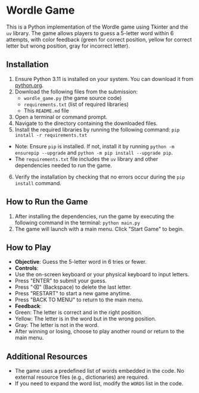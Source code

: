 # Wordle Game

This is a Python implementation of the Wordle game using Tkinter and the `uv` library. The game allows players to guess a 5-letter word within 6 attempts, with color feedback (green for correct position, yellow for correct letter but wrong position, gray for incorrect letter).

## Installation
1. Ensure Python 3.11 is installed on your system. You can download it from [python.org](https://www.python.org/downloads/).
2. Download the following files from the submission:
   - `wordle_game.py` (the game source code)
   - `requirements.txt` (list of required libraries)
   - This `README.md` file
3. Open a terminal or command prompt.
4. Navigate to the directory containing the downloaded files.
5. Install the required libraries by running the following command: `pip install -r requirements.txt`
- Note: Ensure `pip` is installed. If not, install it by running `python -m ensurepip --upgrade` and `python -m pip install --upgrade pip`.
- The `requirements.txt` file includes the `uv` library and other dependencies needed to run the game.
6. Verify the installation by checking that no errors occur during the `pip install` command.

## How to Run the Game
1. After installing the dependencies, run the game by executing the following command in the terminal: `python main.py`
2. The game will launch with a main menu. Click "Start Game" to begin.

## How to Play
- **Objective**: Guess the 5-letter word in 6 tries or fewer.
- **Controls**:
- Use the on-screen keyboard or your physical keyboard to input letters.
- Press "ENTER" to submit your guess.
- Press "⌫" (Backspace) to delete the last letter.
- Press "RESTART" to start a new game anytime.
- Press "BACK TO MENU" to return to the main menu.
- **Feedback**:
- Green: The letter is correct and in the right position.
- Yellow: The letter is in the word but in the wrong position.
- Gray: The letter is not in the word.
- After winning or losing, choose to play another round or return to the main menu.

## Additional Resources
- The game uses a predefined list of words embedded in the code. No external resource files (e.g., dictionaries) are required.
- If you need to expand the word list, modify the `WORDS` list in the code.
